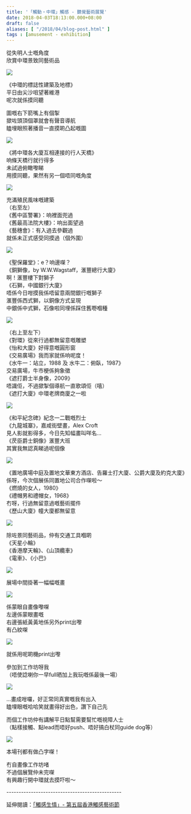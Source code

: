 ```yaml
---
title: '「觸動・中環」觸感 - 聽覺藝術展覽'
date: 2018-04-03T18:13:00.000+08:00
draft: false
aliases: [ "/2018/04/blog-post.html" ]
tags : [amusement - exhibition]
---
```


從失明人士嘅角度  
欣賞中環景致同藝術品  

![](/images/centralbeyondvision1.jpg)

《中環的標誌性建築及地標》  
平日由尖沙咀望著維港  
呢次就係摸同聽  
  
圖嘅右下箭嘴上有個掣  
撳咗頭頂個罩就會有聲音導航  
瞌埋眼照著播音一直摸啲凸起嘅圖  

![](/images/centralbeyondvision2.jpg)

《將中環各大廈互相連接的行人天橋》  
响條天橋行就行得多  
未試過俯瞰嚟睇  
用摸同聽，果然有另一個唔同嘅角度  

![](/images/centralbeyondvision3.jpg)

充滿殖民風味嘅建築  
（右至左）  
《舊中區警署》：响裡面兜過  
《舊最高法院大樓》：响出面望過  
《藝穗會》：有入過去參觀過  
就係未正式感受同摸過（個外圍）  

![](/images/centralbeyondvision4.jpg)

《聖保羅堂》：e？响邊㗎？  
《銅獅像，by W.W.Wagstaff，滙豐總行大廈》  
啊！滙豐樓下對獅子  
《石獅，中國銀行大廈》  
唔係今日咁摸我係唔留意兩間銀行嘅獅子  
滙豐係西式獅，以銅像方式呈現  
中銀係中式獅，石像啦同埋係踩住舊嘢嗰種  

![](/images/centralbeyondvision5.jpg)

（右上至左下）  
《對環》從來行過都無留意嘅雕塑  
《怡和大廈》好得意嘅圓形窗  
《交易廣場》我而家就係响呢度！  
《水牛一：站立，1988 及 水牛二：俯臥，1987》  
交易廣場，牛市梗係夠象徵  
《遮打爵士半身像，2009》  
唔識佢，不過撳掣個導航一直歌頌佢（嘻）  
《遮打大廈》中環老牌商廈之一啦  

![](/images/centralbeyondvision6.jpg)

《和平紀念碑》紀念一二戰嘅烈士  
《九龍城寨》，嘉咸街壁畫，Alex Croft  
見人影就影得多，今日先知幅畫叫咩名...  
《昃臣爵士銅像》滙豐大班  
其實我無認真睇過呢個像  

![](/images/centralbeyondvision7.jpg)

《置地廣場中庭及置地文華東方酒店、告羅士打大廈、公爵大廈及約克大廈》  
係呀，今次個展係同置地公司合作㗎啦～  
《燃燒的女人，1980》  
《禮帽男和禮帽女，1968》  
冇呀，行過無留意過嘅藝術擺件  
《歷山大廈》幢大廈都無留意  

![](/images/centralbeyondvision8.jpg)

除咗景同藝術品，仲有交通工具嗰啲  
《天星小輪》  
《香港摩天輪》、《山頂纜車》  
《電車》、《小巴》  

![](/images/centralbeyondvision9.jpg)

展場中間掛著一幅幅嘅畫  

![](/images/centralbeyondvision10.jpg)

係蒙眼自畫像嚟㗎  
左邊係蒙眼畫嘅  
右邊張紙黃黃地係另外print出嚟  
有凸紋㗎  

![](/images/centralbeyondvision11.jpg)

就係用呢啲機print出嚟  
  
參加到工作坊呀我  
（唔使諗喇你一早full晒加上我玩嘅係最後一場）  

![](/images/centralbeyondvision12.jpg)

...畫成咁囉，好正常同真實嘅我有出入  
瞌埋眼嘅哈哈笑就畫得好出色，讚下自己先  
  
而個工作坊仲有講解平日點幫需要幫忙嘅視障人士  
（點樣接觸、點lead而唔好push、唔好搞白杖同guide dog等）  

![](/images/centralbeyondvision13.jpg)

本場刊都有做凸字㗎！  
  
冇自畫像工作坊啫  
不過個展覽仲未完㗎  
有興趣行開中環就去摸吓啦～  
  
\-----------------------------------------------  
  
延伸閱讀：[「觸感生情」- 第五屆香港觸感藝術節](https://hidie.net/touchart5/)
